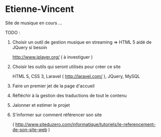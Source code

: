 Etienne-Vincent
===============

Site de musique en cours ...

TODO :

1. Choisir un outil de gestion musique en streaming => HTML 5 aidé de JQuery si besoin

      http://www.jplayer.org/ ( à investiguer )

2. Choisir les outils qui seront utilisés pour créer ce site

      HTML 5,
      CSS 3,
      Laravel ( http://laravel.com/ ),
      JQuery,
      MySQL

3. Faire un premier jet de la page d'accueil
4. Réfléchir à la gestion des traductions de tout le contenu
5. Jalonner et estimer le projet
6. S'informer sur comment référencer son site

      ( http://www.siteduzero.com/informatique/tutoriels/le-referencement-de-son-site-web )
      
